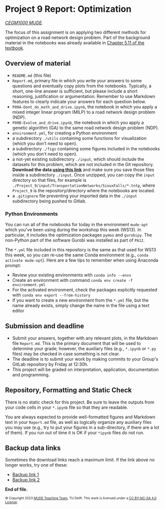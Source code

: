 # Project 9 Report: Optimization

*[CEGM1000 MUDE](http://mude.citg.tudelft.nl/).*

The focus of this assignment is on applying two different methods for optimization on a road network design problem. Part of the background material in the notebooks was already available in [Chapter 5.11 of the textbook](https://mude.citg.tudelft.nl/book/optimization/project.html).

## Overview of material

- `README.md` (this file)
- `Report.md`, primary file in which you write your answers to some questions and eventually copy plots from the notebooks. Typically, a short, one-line answer is sufficient, but please include a short reasoning, justification or argumentation. Remember to use Markdown features to clearly indicate your answers for each question below.
- `P09A-Dont_do_math_and_drive.ipynb`, the notebook in which you apply a mixed integer linear program (MILP) to a road network design problem (NDP).
- `P09B-Evolve_and_drive.ipynb`, the notebook in which you apply a genetic algorithm (GA) to the same road network design problem (NDP).
- `environment.yml`, for creating a Python environment
- a subdirectory `./utils` containing some functions for visualization (which you don't need to open).
- a subdirectory `./figs` containing some figures included in the notebooks (which you don't need to open).
- a not-yet existing subdirectory `./input`, which should include the datasets for this problem, which are not included in the Git repository. **Download the data [using this link](https://surfdrive.surf.nl/files/index.php/s/Rmw7BDnatHv2VYR/download)** and make sure you save those files inside a subdirectory `./input`. Once unzipped, you can copy the `input` directory so that files, for example is `./Project_9/input/TransportationNetworks/SiouxFalls/*.tntp`, where `Project_9` is the repository/directory where the notebooks are located.
- a `.gitignore` file preventing your imported data in the `./input` subdirectory being pushed to Gitlab.

### Python Environments

You can run all of the notebooks for today in the environment `mude-opt` which you've been using during the workshop this week (WS13). In particular, it includes the optimization packages `pymoo` and `gurobipy`. The non-Python part of the software Gurobi was installed as part of `PA12`.

The `*.yml` file included in this repository is the same as that used for WS13 this week, so you can re-use the same Conda environment (e.g., `conda activate mude-opt`). Here are a few tips to remember when using Anaconda prompt:

- Review your existing environments with `conda info --envs`
- Create an environment with command `conda env create -f environment.yml`
- For the activated environment, check the packages explicitly requested with `conda env export --from-history`
- If you want to create a new environment from the `*.yml` file, but the name already exists, simply change the name in the file using a text editor

## Submission and deadline

- Submit your answers, together with any relevant plots, in the Markdown file `Report.md`. This is the primary document that will be used to determine your grade; however, the auxiliary files (e.g., `*.ipynb` or `*.py` files) may be checked in case something is not clear.
- The deadline is to submit your work by making commits to your Group's GitLab repository by Friday at 12:30h.
- This project will be graded on interpretation, application, documentation and programming.

## Repository, Formatting and Static Check

There is no static check for this project. Be sure to leave the outputs from your code cells in your `*.ipynb` file so that they are readable.

You are always expected to provide well-formatted figures and Markdown text in your `Report.md` file, as well as logically organize any auxiliary files you may use (e.g., try to put your figures in a sub-directory, if there are a lot of them). If you run out of time it is OK if your `*ipynb` files do not run.

## Backup data links

Sometimes the download links reach a maximum limit. If the link above no longer works, try one of these:
- [Backup link 1](https://surfdrive.surf.nl/files/index.php/s/StqaFtNDg6DNR4a/download)
- [Backup link 2](https://surfdrive.surf.nl/files/index.php/s/tC56Rpbhd7WpN9k/download)

**End of file.**

<span style="font-size: 75%">
&copy; Copyright 2023 <a rel="MUDE Team" href="https://studiegids.tudelft.nl/a101_displayCourse.do?course_id=65595">MUDE Teaching Team</a>, TU Delft. This work is licensed under a <a rel="license" href="http://creativecommons.org/licenses/by-nc-sa/4.0/">CC BY-NC-SA 4.0 License</a>.
